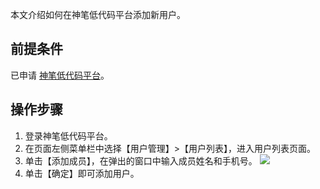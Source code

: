 本文介绍如何在神笔低代码平台添加新用户。




## 前提条件


已申请 [神笔低代码平台]()。



## 操作步骤


1. 登录神笔低代码平台。
2. 在页面左侧菜单栏中选择【用户管理】>【用户列表】，进入用户列表页面。
3. 单击【添加成员】，在弹出的窗口中输入成员姓名和手机号。
![](https://main.qcloudimg.com/raw/f240e204540ccffb02202bb7ec371936.jpg)
4. 单击【确定】即可添加用户。




